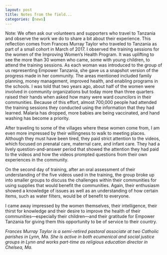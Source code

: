 ```yaml
---
layout: post
title: Notes from the field...
categories: [news]
---
```


Note: We often ask our volunteers and supporters who travel to Tanzania and observe the work we do to share a bit about their experience. This reflection comes from Frances Murray Taylor who traveled to Tanzania as part of a small cohort in March of 2017. I observed the training sessions for the women of the Improving Women’s Health Program. It was uplifting to see the more than 30 women who came, some with young children, to attend the training sessions. As each woman was introduced to the group of us representing Empower Tanzania, she gave us a snapshot version of the progress made in her community. The areas mentioned included family planning, money management, improved health, and enabling programs in the schools. I was told that two years ago, about half of the women were involved in community organizations but today more than three quarters raised their hands when asked how many were ward councilors in their communities. Because of this effort, almost 700,000 people had attended the training sessions they conducted using the information that they had learned. Malaria has dropped, more babies are being vaccinated, and hand washing has become a priority.

After traveling to some of the villages where these women come from, I am even more impressed by their willingness to walk to meeting places. Although they must have been tired, they paid strict attention to the videos, which focused on prenatal care, maternal care, and infant care. They had a lively question-and-answer period that showed the attention they had paid to the videos and how the videos prompted questions from their own experiences in the community.

On the second day of training, after an oral assessment of their understanding of the five videos used in the training, the group broke up into smaller groups to discuss the challenges within their communities for using supplies that would benefit the communities. Again, their enthusiasm showed a knowledge of issues as well as an understanding of how certain items, such as water filters, would be of benefit to everyone.

I came away impressed by the women themselves, their intelligence, their thirst for knowledge and their desire to improve the health of their communities—especially their children—and their gratitude for Empower Tanzania for giving them this opportunity to be of service to their country.

*Frances Murray Taylor is a semi-retired pastoral associate at two Catholic parishes in Lynn, Ma. She is active in both ecumenical and social justice groups in Lynn and works part-time as religious education director in Chelsea, Ma.*